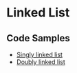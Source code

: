# Linked List

## Code Samples

- [Singly linked list](singly-linked-list.ts)
- [Doubly linked list](doubly-linked-list.ts)
